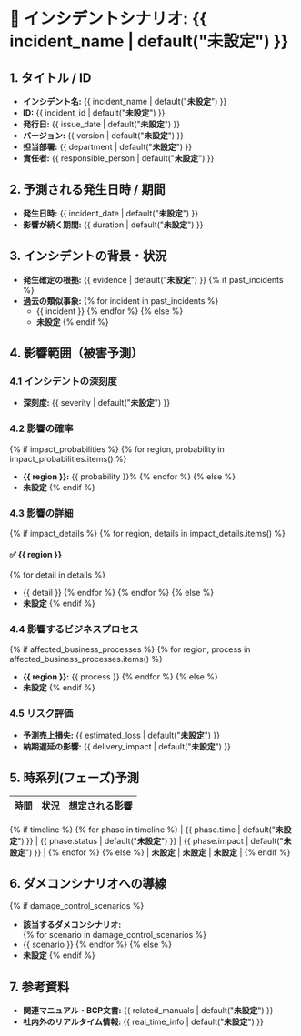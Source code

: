 # 📌 インシデントシナリオ: {{ incident_name | default("**未設定**") }}

## 1. タイトル / ID
- **インシデント名:** {{ incident_name | default("**未設定**") }}
- **ID:** {{ incident_id | default("**未設定**") }}
- **発行日:** {{ issue_date | default("**未設定**") }}
- **バージョン:** {{ version | default("**未設定**") }}
- **担当部署:** {{ department | default("**未設定**") }}
- **責任者:** {{ responsible_person | default("**未設定**") }}

## 2. 予測される発生日時 / 期間
- **発生日時:** {{ incident_date | default("**未設定**") }}
- **影響が続く期間:** {{ duration | default("**未設定**") }}

## 3. インシデントの背景・状況
- **発生確定の根拠:** {{ evidence | default("**未設定**") }}
{% if past_incidents %}
- **過去の類似事象:** 
  {% for incident in past_incidents %}
  - {{ incident }}
  {% endfor %}
{% else %}
  - **未設定**
{% endif %}

## 4. 影響範囲（被害予測）

### 4.1 インシデントの深刻度
- **深刻度:** {{ severity | default("**未設定**") }}

### 4.2 影響の確率
{% if impact_probabilities %}
{% for region, probability in impact_probabilities.items() %}
- **{{ region }}:** {{ probability }}%
{% endfor %}
{% else %}
- **未設定**
{% endif %}

### 4.3 影響の詳細
{% if impact_details %}
{% for region, details in impact_details.items() %}
#### ✅ **{{ region }}**
{% for detail in details %}
- {{ detail }}
{% endfor %}
{% endfor %}
{% else %}
- **未設定**
{% endif %}

### 4.4 影響するビジネスプロセス
{% if affected_business_processes %}
{% for region, process in affected_business_processes.items() %}
- **{{ region }}:** {{ process }}
{% endfor %}
{% else %}
- **未設定**
{% endif %}

### 4.5 リスク評価
- **予測売上損失:** {{ estimated_loss | default("**未設定**") }}  
- **納期遅延の影響:** {{ delivery_impact | default("**未設定**") }}  

## 5. 時系列(フェーズ)予測
| **時間** | **状況** | **想定される影響** |
|----------|----------|------------------|
{% if timeline %}
{% for phase in timeline %}
| {{ phase.time | default("**未設定**") }} | {{ phase.status | default("**未設定**") }} | {{ phase.impact | default("**未設定**") }} |
{% endfor %}
{% else %}
| **未設定** | **未設定** | **未設定** |
{% endif %}

## 6. ダメコンシナリオへの導線
{% if damage_control_scenarios %}
- **該当するダメコンシナリオ:**  
{% for scenario in damage_control_scenarios %}
- {{ scenario }}
{% endfor %}
{% else %}
- **未設定**
{% endif %}

## 7. 参考資料
- **関連マニュアル・BCP文書:** {{ related_manuals | default("**未設定**") }}  
- **社内外のリアルタイム情報:** {{ real_time_info | default("**未設定**") }}
